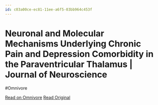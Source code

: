 ```yaml
---
id: c03a00ce-ec81-11ee-a6f5-03bb964c453f
---
```


# Neuronal and Molecular Mechanisms Underlying Chronic Pain and Depression Comorbidity in the Paraventricular Thalamus | Journal of Neuroscience
#Omnivore

[Read on Omnivore](https://omnivore.app/me/neuronal-and-molecular-mechanisms-underlying-chronic-pain-and-de-18e81d5b913)
[Read Original](https://www.jneurosci.org/content/44/13/e1752232024?rss=1)

